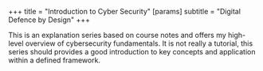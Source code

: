 +++
title = "Introduction to Cyber Security"
[params]
  subtitle = "Digital Defence by Design"
+++

This is an explanation series based on course notes and offers my high-level overview of cybersecurity fundamentals. It is not really a tutorial, this series should provides a good introduction to key concepts and application within a defined framework.
